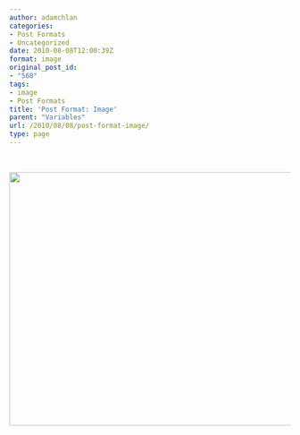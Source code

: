 ```yaml
---
author: adamchlan
categories:
- Post Formats
- Uncategorized
date: 2010-08-08T12:00:39Z
format: image
original_post_id:
- "568"
tags:
- image
- Post Formats
title: 'Post Format: Image'
parent: "Variables"
url: /2010/08/08/post-format-image/
type: page
---
```


<dl id="attachment_612" class="wp-caption aligncenter" style="width:650px;">
  <dt class="wp-caption-dt">
  </dt>
</dl>

&nbsp;

[<img class="alignnone wp-image-755 size-large" src="http://forhugo.dev/wp-content/uploads/2011/07/100_5540.jpg?w=604" alt="" width="604" height="453" srcset="http://forhugo.dev/wp-content/uploads/2011/07/100_5540.jpg 1600w, http://forhugo.dev/wp-content/uploads/2011/07/100_5540-300x225.jpg 300w, http://forhugo.dev/wp-content/uploads/2011/07/100_5540-768x576.jpg 768w, http://forhugo.dev/wp-content/uploads/2011/07/100_5540-1024x768.jpg 1024w" sizes="(max-width: 604px) 100vw, 604px" />][1]

 [1]: http://forhugo.dev/wp-content/uploads/2011/07/100_5540.jpg